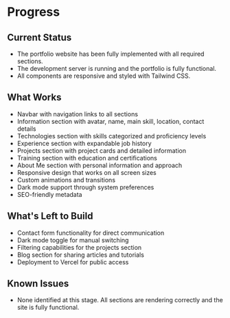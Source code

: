 # Progress

## Current Status

- The portfolio website has been fully implemented with all required sections.
- The development server is running and the portfolio is fully functional.
- All components are responsive and styled with Tailwind CSS.

## What Works

- Navbar with navigation links to all sections
- Information section with avatar, name, main skill, location, contact details
- Technologies section with skills categorized and proficiency levels
- Experience section with expandable job history
- Projects section with project cards and detailed information
- Training section with education and certifications
- About Me section with personal information and approach
- Responsive design that works on all screen sizes
- Custom animations and transitions
- Dark mode support through system preferences
- SEO-friendly metadata

## What's Left to Build

- Contact form functionality for direct communication
- Dark mode toggle for manual switching
- Filtering capabilities for the projects section
- Blog section for sharing articles and tutorials
- Deployment to Vercel for public access

## Known Issues

- None identified at this stage. All sections are rendering correctly and the site is fully functional.
